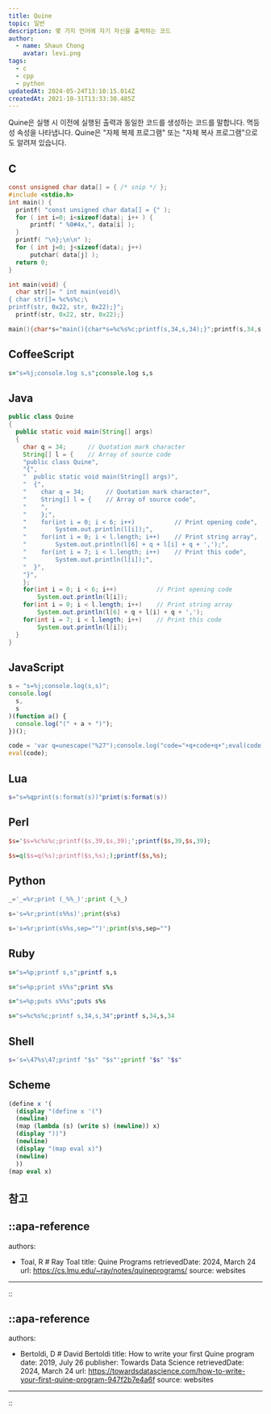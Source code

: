 ```yaml
---
title: Quine
topic: 일반
description: 몇 가지 언어에 자기 자신을 출력하는 코드
author:
  - name: Shaun Chong
    avatar: levi.png
tags:
  - c
  - cpp
  - python
updatedAt: 2024-05-24T13:10:15.014Z
createdAt: 2021-10-31T13:33:30.485Z
---
```


Quine은 실행 시 이전에 실행된 출력과 동일한 코드를 생성하는 코드를 말합니다. 멱등성 속성을 나타냅니다. Quine은 "자체 복제 프로그램" 또는 "자체 복사 프로그램"으로도 알려져 있습니다.

<!--more-->

## C

```c [Example 1]
const unsigned char data[] = { /* snip */ };
#include <stdio.h>
int main() {
  printf( "const unsigned char data[] = {" );
  for ( int i=0; i<sizeof(data); i++ ) {
      printf( " %0#4x,", data[i] );
  }
  printf( "\n};\n\n" );
  for ( int j=0; j<sizeof(data); j++)
      putchar( data[j] );
  return 0;
}
```

```c [Example 2]
int main(void) {
  char str[]= " int main(void)\
{ char str[]= %c%s%c;\
printf(str, 0x22, str, 0x22);}";
  printf(str, 0x22, str, 0x22);}
```

```c [Example 3]
main(){char*s="main(){char*s=%c%s%c;printf(s,34,s,34);}";printf(s,34,s,34);}
```

## CoffeeScript

```coffee
s="s=%j;console.log s,s";console.log s,s
```

## Java

```java
public class Quine
{
  public static void main(String[] args)
  {
    char q = 34;      // Quotation mark character
    String[] l = {    // Array of source code
    "public class Quine",
    "{",
    "  public static void main(String[] args)",
    "  {",
    "    char q = 34;      // Quotation mark character",
    "    String[] l = {    // Array of source code",
    "    ",
    "    };",
    "    for(int i = 0; i < 6; i++)           // Print opening code",
    "        System.out.println(l[i]);",
    "    for(int i = 0; i < l.length; i++)    // Print string array",
    "        System.out.println(l[6] + q + l[i] + q + ',');",
    "    for(int i = 7; i < l.length; i++)    // Print this code",
    "        System.out.println(l[i]);",
    "  }",
    "}",
    };
    for(int i = 0; i < 6; i++)           // Print opening code
        System.out.println(l[i]);
    for(int i = 0; i < l.length; i++)    // Print string array
        System.out.println(l[6] + q + l[i] + q + ',');
    for(int i = 7; i < l.length; i++)    // Print this code
        System.out.println(l[i]);
  }
}
```

## JavaScript

```js
s = "s=%j;console.log(s,s)";
console.log(
  s,
  s
)(function a() {
  console.log("(" + a + ")");
})();

code = 'var q=unescape("%27");console.log("code="+q+code+q+";eval(code)")';
eval(code);
```

## Lua

```lua
s="s=%qprint(s:format(s))"print(s:format(s))
```

## Perl

```perl [Example 1]
$s='$s=%c%s%c;printf($s,39,$s,39);';printf($s,39,$s,39);
```

```perl [Example 2]
$s=q($s=q(%s);printf($s,%s););printf($s,%s);
```

## Python

```python [Example 1]
_='_=%r;print (_%%_)';print (_%_)
```

```python [Example 2]
s='s=%r;print(s%%s)';print(s%s)
```

```python [Example 3]
s='s=%r;print(s%%s,sep="")';print(s%s,sep="")
```

## Ruby

```rb [Example 1]
s="s=%p;printf s,s";printf s,s
```

```rb [Example 2]
s="s=%p;print s%%s";print s%s
```

```rb [Example 3]
s="s=%p;puts s%%s";puts s%s
```

```rb [Example 4]
s="s=%c%s%c;printf s,34,s,34";printf s,34,s,34
```

## Shell

```sh
s='s=\47%s\47;printf "$s" "$s"';printf "$s" "$s"
```

## Scheme

```scheme
(define x '(
  (display "(define x '(")
  (newline)
  (map (lambda (s) (write s) (newline)) x)
  (display "))")
  (newline)
  (display "(map eval x)")
  (newline)
  ))
(map eval x)
```

## 참고

<!-- prettier-ignore-start -->
::apa-reference
---
authors:
  - Toal, R # Ray Toal
title: Quine Programs
retrievedDate: 2024, March 24
url: https://cs.lmu.edu/~ray/notes/quineprograms/ 
source: websites
---
::

::apa-reference
---
authors:
  - Bertoldi, D # David Bertoldi
title: How to write your first Quine program 
date: 2019, July 26
publisher: Towards Data Science
retrievedDate: 2024, March 24
url: https://towardsdatascience.com/how-to-write-your-first-quine-program-947f2b7e4a6f
source: websites
---
::
<!-- prettier-ignore-end -->
